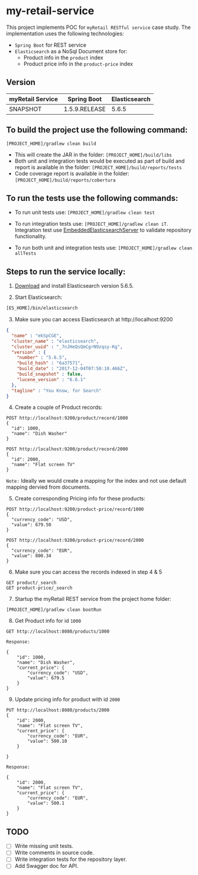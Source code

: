 # my-retail-service

This project implements POC for `myRetail RESTful service` case study. The implementation uses the following technologies:
- `Spring Boot` for REST service
- `Elasticsearch` as a NoSql Document store for:
  - Product info in the `product` index
  - Product price info in the `product-price` index

## Version
| myRetail Service | Spring Boot    | Elasticsearch  | 
| -----------------| -------------- | -------------- | 
| SNAPSHOT         | 1.5.9.RELEASE  |   5.6.5        | 

## To build the project use the following command:

```
[PROJECT_HOME]/gradlew clean build
```

- This will create the JAR in the folder: `[PROJECT_HOME]/build/libs`
- Both unit and integration tests would be executed as part of build and report is available in the folder: `[PROJECT_HOME]/build/reports/tests`
- Code coverage report is available in the folder: `[PROJECT_HOME]/build/reports/cobertura`

## To run the tests use the following commands:

- To run unit tests use: `[PROJECT_HOME]/gradlew clean test`

- To run integration tests use: `[PROJECT_HOME]/gradlew clean iT`. Integration test use [EmbeddedElasticsearchServer](src/integrationtest/java/org/company/retail/EmbeddedElasticsearchServer.java) to validate repository functionality.

- To run both unit and integration tests use: `[PROJECT_HOME]/gradlew clean allTests`

## Steps to run the service locally:
1. [Download](https://www.elastic.co/downloads/past-releases/elasticsearch-5-6-5) and install Elasticsearch version 5.6.5.

2. Start Elasticsearch:
```sh
[ES_HOME]/bin/elasticsearch
```
3. Make sure you can access Elasticsearch at http://localhost:9200

```json
{
  "name" : "ekSpCGE",
  "cluster_name" : "elasticsearch",
  "cluster_uuid" : "_7nJHeQsQmCgrN9zqsy-Kg",
  "version" : {
    "number" : "5.6.5",
    "build_hash" : "6a37571",
    "build_date" : "2017-12-04T07:50:10.466Z",
    "build_snapshot" : false,
    "lucene_version" : "6.6.1"
  },
  "tagline" : "You Know, for Search"
}
```

4. Create a couple of Product records:

```
POST http://localhost:9200/product/record/1000
{
  "id": 1000,
  "name": "Dish Washer"
}
```
```
POST http://localhost:9200/product/record/2000
{
  "id": 2000,
  "name": "Flat screen TV"
}

```
`Note:` Ideally we would create a mapping for the index and not use default mapping dervied from documents.

5. Create corresponding Pricing info for these products:

```
POST http://localhost:9200/product-price/record/1000
{
  "currency_code": "USD",
  "value": 679.50
}
```
```
POST http://localhost:9200/product-price/record/2000
{
  "currency_code": "EUR",
  "value": 800.34
}
```

6. Make sure you can access the records indexed in step 4 & 5
```
GET product/_search
GET product-price/_search
```

7. Startup the myRetail REST service from the project home folder:

```
[PROJECT_HOME]/gradlew clean bootRun
```

8. Get Product info for id `1000`

```
GET http://localhost:8080/products/1000
```
`Response:`
```
{
    "id": 1000,
    "name": "Dish Washer",
    "current_price": {
        "currency_code": "USD",
        "value": 679.5
    }    
}
```

9. Update pricing info for product with id `2000`

```
PUT http://localhost:8080/products/2000
{
    "id": 2000,
    "name": "Flat screen TV",
    "current_price": {
        "currency_code": "EUR",
        "value": 500.10
    }
   
}
```
`Response:`
```
{
    "id": 2000,
    "name": "Flat screen TV",
    "current_price": {
        "currency_code": "EUR",
        "value": 500.1
    }
}
```

## TODO

- [ ] Write missing unit tests.
- [ ] Write comments in source code.
- [ ] Write integration tests for the repository layer.
- [ ] Add Swagger doc for API.
